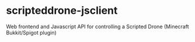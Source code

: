 # scripteddrone-jsclient
Web frontend and Javascript API for controlling a Scripted Drone (Minecraft Bukkit/Spigot plugin)
